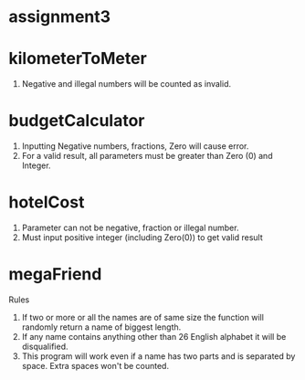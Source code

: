 # assignment3

# kilometerToMeter

1. Negative and illegal numbers will be counted as invalid.

# budgetCalculator

1. Inputting Negative numbers, fractions, Zero will cause error.
2. For a valid result, all parameters must be greater than Zero (0) and Integer.

# hotelCost

1. Parameter can not be negative, fraction or illegal number.
2. Must input positive integer (including Zero(0)) to get valid result

# megaFriend

Rules
1. If two or more or all the names are of same size the function will randomly return a name of biggest length.
2. If any name contains anything other than 26 English alphabet it will be disqualified.
3. This program will work even if a name has two parts and is separated by space. Extra spaces won't be counted.
